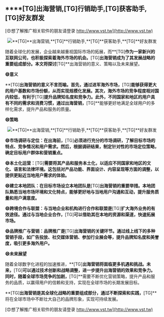 ## ****[TG]**出海营销,**[TG]**行销助手,**[TG]**获客助手,**[TG]**好友群发**

[😍想了解推广相关软件的朋友请登录 http://www.vst.tw](http://www.vst.tw)

 <center><img src="https://vst.tw/MP4/tuiguang/png/6.png" alt="**[TG]**出海营销,**[TG]**行销助手,**[TG]**获客助手,**[TG]**好友群发"></center>

随着全球化的发展，企业越来越重视国际市场的拓展，而**[TG]**作为一家新兴的互联网公司，也积极探索着海外市场的机会。**[TG]**出海营销成为了其发展战略的重要组成部分。本文将探讨**[TG]**出海营销的意义、策略以及未来展望。

**😄意义**

**[TG]**出海营销的意义不言而喻。首先，通过进军海外市场，**[TG]**能够获得更大的用户基数和市场份额，从而实现规模化发展。其次，海外市场的竞争程度相对国内较低，有利于**[TG]**提升品牌知名度和竞争力。此外，不同国家和地区的用户具有不同的需求和消费习惯，通过出海营销，**[TG]**能够更好地满足全球用户的多样化需求，提升产品和服务的质量。

**😄策略**

 <center><img src="https://vst.tw/MP4/tuiguang/png/4.png" alt="**[TG]**出海营销,**[TG]**行销助手,**[TG]**获客助手,**[TG]**好友群发"></center>

**😄市场调研与定位：在出海前，**[TG]**必须进行充分的市场调研，了解目标市场的特点、竞争情况和用户需求。然后，根据调研结果，制定针对性的市场定位策略，确定目标用户群体和营销重点。**

**😄本土化运营：**[TG]**需要将其产品和服务本土化，以适应不同国家和地区的文化、语言和法律环境。这包括对产品功能、界面设计、内容呈现等方面的调整，以提供更贴近当地用户需求的体验。**

**😄建立本地团队：在目标市场设立本地团队是**[TG]**出海营销的重要举措。本地团队熟悉当地市场环境和文化特点，能够更好地与当地用户沟通和互动，提升服务质量和用户满意度。**

**😄跨境合作与联盟：与当地企业和机构进行合作和联盟是**[TG]**扩大海外业务的有效途径。通过与当地企业合作，**[TG]**可以借助其在本地的资源和渠道，快速拓展市场。**

**😄品牌推广与营销：品牌推广是**[TG]**出海营销的关键环节。通过线上线下的多种营销手段，如广告投放、社交媒体营销、参加行业展会等，提升品牌知名度和美誉度，吸引更多海外用户。**

**😄未来展望**

随着全球数字化进程的加速推进，**[TG]**出海营销将面临更多机遇和挑战。未来，**[TG]**可以通过技术创新和战略调整，进一步提升出海营销的效果和竞争力。同时，随着全球市场竞争的加剧，**[TG]**需要不断优化营销策略，提升产品和服务的品质，以赢得用户的信赖和支持，实现在全球市场的长期发展目标。

**[TG]**出海营销是其全球化战略的重要组成部分，通过不断探索和实践，**[TG]**将在全球市场中不断壮大自己的品牌形象，实现可持续发展。

[😍想了解推广相关软件的朋友请登录 http://www.vst.tw](http://www.vst.tw)



